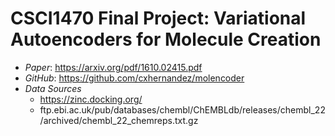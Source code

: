 # CSCI1470 Final Project: Variational Autoencoders for Molecule Creation
* *Paper*: https://arxiv.org/pdf/1610.02415.pdf
* *GitHub*: https://github.com/cxhernandez/molencoder
* *Data Sources*
  * https://zinc.docking.org/
  * ftp.ebi.ac.uk/pub/databases/chembl/ChEMBLdb/releases/chembl_22/archived/chembl_22_chemreps.txt.gz
